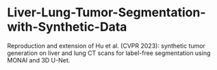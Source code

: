 # Liver-Lung-Tumor-Segmentation-with-Synthetic-Data
Reproduction and extension of Hu et al. (CVPR 2023): synthetic tumor generation on liver and lung CT scans for label-free segmentation using MONAI and 3D U-Net.
